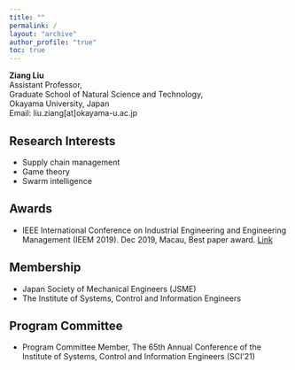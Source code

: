 ```yaml
---
title: ""
permalink: /
layout: "archive"
author_profile: "true"
toc: true
---
```


__Ziang Liu__  
Assistant Professor,   
Graduate School of Natural Science and Technology,   
Okayama University, Japan   
Email: liu.ziang[at]okayama-u.ac.jp   

## Research Interests
- Supply chain management
- Game theory
- Swarm intelligence

## Awards
- IEEE International Conference on Industrial Engineering and Engineering Management (IEEM 2019). Dec 2019, Macau, Best paper award. [Link](http://ieem2019.org/public.asp?page=Awards.htm)

## Membership
- Japan Society of Mechanical Engineers (JSME)
- The Institute of Systems, Control and Information Engineers

## Program Committee
- Program Committee Member, The 65th Annual Conference of the Institute of Systems, Control and Information Engineers (SCI’21)
